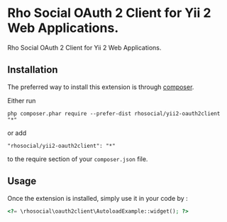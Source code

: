 Rho Social OAuth 2 Client for Yii 2 Web Applications.
=====================================================
Rho Social OAuth 2 Client for Yii 2 Web Applications.

Installation
------------

The preferred way to install this extension is through [composer](http://getcomposer.org/download/).

Either run

```
php composer.phar require --prefer-dist rhosocial/yii2-oauth2client "*"
```

or add

```
"rhosocial/yii2-oauth2client": "*"
```

to the require section of your `composer.json` file.


Usage
-----

Once the extension is installed, simply use it in your code by  :

```php
<?= \rhosocial\oauth2client\AutoloadExample::widget(); ?>
```